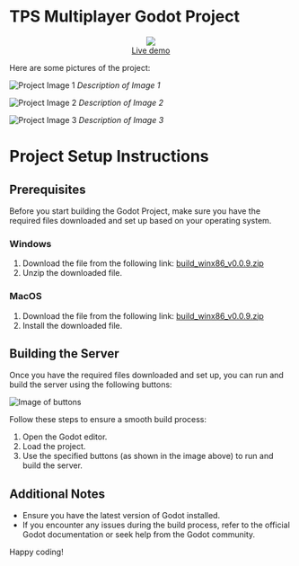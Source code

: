 # TPS Multiplayer Godot Project

<p align="center">
	<a href="https://jblaha.art/sketchbook/latest"><img src="./src/img/thumbnail.png"></a>
	<br>
	<a href="https://jblaha.art/sketchbook/latest">Live demo</a>
	<br>
</p>

Here are some pictures of the project:

![Project Image 1](path_to_image_1.png)
*Description of Image 1*

![Project Image 2](path_to_image_2.png)
*Description of Image 2*

![Project Image 3](path_to_image_3.png)
*Description of Image 3*

# Project Setup Instructions

## Prerequisites

Before you start building the Godot Project, make sure you have the required files downloaded and set up based on your operating system.

### Windows

1. Download the file from the following link:
   [build_winx86_v0.0.9.zip](https://tpsmp-builds.s3.amazonaws.com/experimental/build_winx86_v0.0.9.zip)
2. Unzip the downloaded file.

### MacOS

1. Download the file from the following link:
   [build_winx86_v0.0.9.zip](https://tpsmp-builds.s3.amazonaws.com/experimental/build_winx86_v0.0.9.zip)
2. Install the downloaded file.

## Building the Server

Once you have the required files downloaded and set up, you can run and build the server using the following buttons:

![Image of buttons](path_to_image_of_buttons.png)

Follow these steps to ensure a smooth build process:

1. Open the Godot editor.
2. Load the project.
3. Use the specified buttons (as shown in the image above) to run and build the server.

## Additional Notes

- Ensure you have the latest version of Godot installed.
- If you encounter any issues during the build process, refer to the official Godot documentation or seek help from the Godot community.

Happy coding!